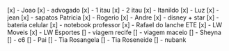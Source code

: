 [x] - Joao
[x] - advogado
[x] - 1 itau
[x] - 2 itau
[x] - Itanildo
[x] - Luz
[x] - jean
[x] - sapatos Patricia
[x] - Rogerio
[x] - Andre
[x] - disney + star
[x] - bateria celular
[x] - notebook professor
[x] - Rafael do lanche ETE
[x] - LW Moveis
[x] - LW Esportes
[] - viagem recife
[] - viagem maceio
[] - Sheyna
[] - c6
[] - Pai
[] - Tia Rosangela
[] - Tia Roseneide
[] - nubank
